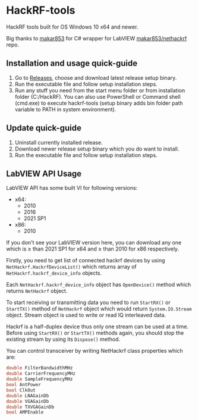 # HackRF-tools
HackRF tools built for OS Windows 10 x64 and newer.

Big thanks to [makar853](https://github.com/makar853) for C# wrapper for LabVIEW [makar853/nethackrf](https://github.com/makar853/nethackrf) repo.

## Installation and usage quick-guide
1. Go to [Releases](https://github.com/fl1ckje/HackRF-tools/releases), choose and download latest release setup binary.
2. Run the executable file and follow setup installation steps.
3. Run any stuff you need from the start menu folder or from installation folder (C:/HackRF). You can also use PowerShell or Command shell (cmd.exe) to execute hackrf-tools (setup binary adds bin folder path variable to PATH in system environment).

## Update quick-guide
1. Uninstall currently installed release.
2. Download newer release setup binary which you do want to install.
3. Run the executable file and follow setup installation steps.

## LabVIEW API Usage

LabVIEW API has some built VI for following versions:
* x64:
  - 2010
  - 2016
  - 2021 SP1
* x86:
  - 2010

If you don't see your LabVIEW version here, you can download any one which is ≥ than 2021 SP1 for x64 and ≥ than 2010 for x86 respectively.

Firstly, you need to get list of connected hackrf devices by using `NetHackrf.HackrfDeviceList()` which returns array of `NetHackrf.hackrf_device_info` objects.

Each `NetHackrf.hackrf_device_info` object has `OpenDevice()` method which returns `NetHackrf` object.

To start receiving or transmitting data you need to run `StartRX()` or `StartTX()` method of `NetHackrf` object which would return `System.IO.Stream` object. Stream object is used to write or read IQ interleaved data.

Hackrf is a half-duplex device thus only one stream can be used at a time. Before using `StartRX()` or `StartTX()` methods again, you should stop the existing stream by using its `Dispose()` method.

You can control transceiver by writing NetHackrf class properties which are:

```cpp
double FilterBandwidthMHz
double CarrierFrequencyMHz
double SampleFrequencyMHz
bool AntPower
bool ClkOut
double LNAGainDb
double VGAGainDb
double TXVGAGainDb
bool AMPEnable
```
